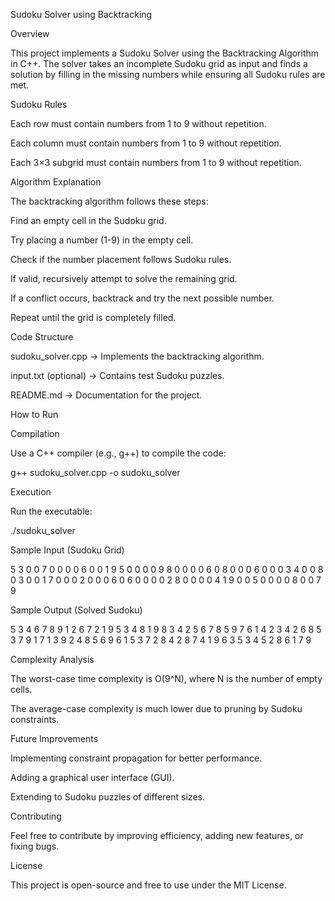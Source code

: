 Sudoku Solver using Backtracking

Overview

This project implements a Sudoku Solver using the Backtracking Algorithm in C++. The solver takes an incomplete Sudoku grid as input and finds a solution by filling in the missing numbers while ensuring all Sudoku rules are met.

Sudoku Rules

Each row must contain numbers from 1 to 9 without repetition.

Each column must contain numbers from 1 to 9 without repetition.

Each 3×3 subgrid must contain numbers from 1 to 9 without repetition.

Algorithm Explanation

The backtracking algorithm follows these steps:

Find an empty cell in the Sudoku grid.

Try placing a number (1-9) in the empty cell.

Check if the number placement follows Sudoku rules.

If valid, recursively attempt to solve the remaining grid.

If a conflict occurs, backtrack and try the next possible number.

Repeat until the grid is completely filled.

Code Structure

sudoku_solver.cpp → Implements the backtracking algorithm.

input.txt (optional) → Contains test Sudoku puzzles.

README.md → Documentation for the project.

How to Run

Compilation

Use a C++ compiler (e.g., g++) to compile the code:

 g++ sudoku_solver.cpp -o sudoku_solver

Execution

Run the executable:

 ./sudoku_solver

Sample Input (Sudoku Grid)

5 3 0 0 7 0 0 0 0
6 0 0 1 9 5 0 0 0
0 9 8 0 0 0 0 6 0
8 0 0 0 6 0 0 0 3
4 0 0 8 0 3 0 0 1
7 0 0 0 2 0 0 0 6
0 6 0 0 0 0 2 8 0
0 0 0 4 1 9 0 0 5
0 0 0 0 8 0 0 7 9

Sample Output (Solved Sudoku)

5 3 4 6 7 8 9 1 2
6 7 2 1 9 5 3 4 8
1 9 8 3 4 2 5 6 7
8 5 9 7 6 1 4 2 3
4 2 6 8 5 3 7 9 1
7 1 3 9 2 4 8 5 6
9 6 1 5 3 7 2 8 4
2 8 7 4 1 9 6 3 5
3 4 5 2 8 6 1 7 9

Complexity Analysis

The worst-case time complexity is O(9^N), where N is the number of empty cells.

The average-case complexity is much lower due to pruning by Sudoku constraints.

Future Improvements

Implementing constraint propagation for better performance.

Adding a graphical user interface (GUI).

Extending to Sudoku puzzles of different sizes.

Contributing

Feel free to contribute by improving efficiency, adding new features, or fixing bugs.

License

This project is open-source and free to use under the MIT License.
